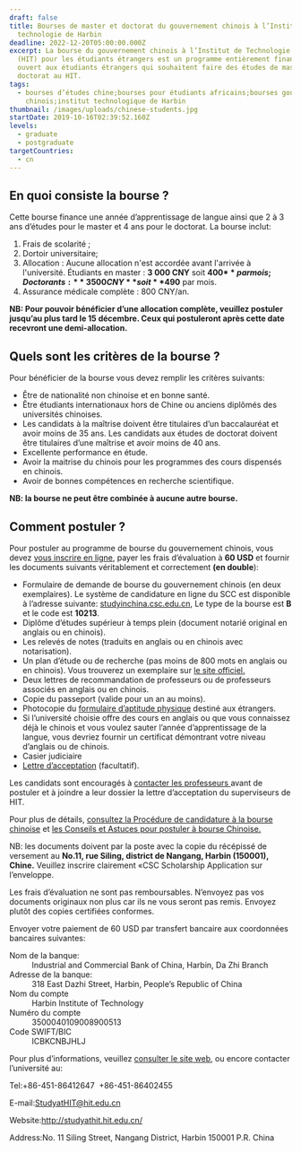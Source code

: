 ```yaml
---
draft: false
title: Bourses de master et doctorat du gouvernement chinois à l’Institut de
  technologie de Harbin
deadline: 2022-12-20T05:00:00.000Z
excerpt: La bourse du gouvernement chinois à l’Institut de Technologie de Harbin
  (HIT) pour les étudiants étrangers est un programme entièrement financé,
  ouvert aux étudiants étrangers qui souhaitent faire des études de master ou
  doctorat au HIT.
tags:
  - bourses d’études chine;bourses pour étudiants africains;bourses gouvernement
    chinois;institut technologique de Harbin
thumbnail: /images/uploads/chinese-students.jpg
startDate: 2019-10-16T02:39:52.160Z
levels:
  - graduate
  - postgraduate
targetCountries:
  - cn
---
```

## En quoi consiste la bourse ?

Cette bourse finance une année d’apprentissage de langue ainsi que 2 à 3 ans d’études pour le master et 4 ans pour le doctorat. La bourse inclut:

1. Frais de scolarité ;
2. Dortoir universitaire;
3. Allocation : Aucune allocation n'est accordée avant l'arrivée à l'université.
   Étudiants en master : **3 000 CNY** soit **400$** par mois ;
   Doctorants : **3 500 CNY** soit **490$** par mois.
4. Assurance médicale complète : 800 CNY/an.

**NB: Pour pouvoir bénéficier d’une allocation complète, veuillez postuler jusqu’au plus tard le 15 décembre. Ceux qui postuleront après cette date recevront une demi-allocation.**

## Quels sont les critères de la bourse ?

Pour bénéficier de la bourse vous devez remplir les critères suivants:

* Être de nationalité non chinoise et en bonne santé.
* Être étudiants internationaux hors de Chine ou anciens diplômés des universités chinoises.
* Les candidats à la maîtrise doivent être titulaires d’un baccalauréat et avoir moins de 35 ans. Les candidats aux études de doctorat doivent être titulaires d’une maîtrise et avoir moins de 40 ans.
* Excellente performance en étude.
* Avoir la maitrise du chinois pour les programmes des cours dispensés en chinois.
* Avoir de bonnes compétences en recherche scientifique.

**NB: la bourse ne peut être combinée à aucune autre bourse.**

## Comment postuler ?

Pour postuler au programme de bourse du gouvernement chinois, vous devez <a href="https://studyinchina.csc.edu.cn/#/login" target="_blank" rel="nofollow noreferrer">vous inscrire en ligne</a>, payer les frais d’évaluation à **60 USD** et fournir les documents suivants véritablement et correctement **(en double**):

* Formulaire de demande de bourse du gouvernement chinois (en deux exemplaires). Le système de candidature en ligne du SCC est disponible à l’adresse suivante: <a href="https://studyinchina.csc.edu.cn/#/login" target="_blank" rel="nofollow noreferrer">studyinchina.csc.edu.cn</a>, Le type de la bourse est **B** et le code est  **10213**. 
* Diplôme d’études supérieur à temps plein (document notarié original en anglais ou en chinois).
* Les relevés de notes (traduits en anglais ou en chinois avec notarisation).
* Un plan d’étude ou de recherche (pas moins de 800 mots en anglais ou en chinois). Vous trouverez un exemplaire sur <a href="http://studyathit.hit.edu.cn/en/academic/program/view?id=17" target="_blank" rel="nofollow noreferrer">le site officiel.</a>
* Deux lettres de recommandation de professeurs ou de professeurs associés en anglais ou en chinois.
* Copie du passeport (valide pour un an au moins).
* Photocopie du <a href="http://studyathit.hit.edu.cn/upload/attachment/Physical%20Exam%20From.pdf" target="_blank" rel="nofollow noreferrer">formulaire d’aptitude physique</a> destiné aux étrangers.
* Si l’université choisie offre des cours en anglais ou que vous connaissez déjà le chinois et vous voulez sauter l’année d’apprentissage de la langue, vous devriez fournir un certificat démontrant votre niveau d’anglais ou de chinois.
* Casier judiciaire
* <a href="http://studyathit.hit.edu.cn/upload/attachment/Acceptance%20Letter.pdf" target="_blank" rel="nofollow noreferrer">Lettre d’acceptation</a> (facultatif). 

Les candidats sont encouragés à <a href="http://homepage.hit.edu.cn/home-index" target="_blank" rel="noreferrer noopener">contacter les professeurs </a> avant de postuler et à joindre a leur dossier la lettre d’acceptation du superviseurs de HIT.

Pour plus de détails, <a href="https://greatyop.com/procedure-candidature-bourse-chine-csc-doc-requis/" target="_blank" rel="nofollow noreferrer">consultez la Procédure de candidature à la bourse chinoise</a> et <a href="https://greatyop.com/conseils-astuces-postuler-bourse-chine-csc/" target="_blank" rel="nofollow noreferrer">les Conseils et Astuces pour postuler à bourse Chinoise.</a>

NB: les documents doivent par la poste avec la copie du récépissé de versement au **No.11, rue Siling, district de Nangang, Harbin (150001), Chine.** Veuillez inscrire clairement «CSC Scholarship Application sur l’enveloppe. 

Les frais d’évaluation ne sont pas remboursables. N’envoyez pas vos documents originaux non plus car ils ne vous seront pas remis. Envoyez plutôt des copies certifiées conformes. 

Envoyer votre paiement de 60 USD par transfert bancaire aux coordonnées bancaires suivantes:

<dl>
<dt>Nom de la banque:</dt>
<dd>Industrial and Commercial Bank of China, Harbin, Da Zhi Branch</dd>
<dt>Adresse de la banque:</dt>
<dd>318 East Dazhi Street, Harbin, People’s Republic of China</dd>
<dt>Nom du compte</dt>
<dd>Harbin Institute of Technology</dd>
<dt>Numéro du compte</dt>
<dd>3500040109008900513</dd>
<dt>Code SWIFT/BIC</dt>
<dd>ICBKCNBJHLJ</dd>
</dl>

Pour plus d’informations, veuillez <a href="http://studyathit.hit.edu.cn/en/academic/program/view?id=17" target="_blank" rel="nofollow noreferrer">consulter le site web</a>, ou encore contacter l’université au:

Tel:+86-451-86412647  +86-451-86402455

E-mail:StudyatHIT@hit.edu.cn

Website:<http://studyathit.hit.edu.cn/>

Address:No. 11 Siling Street, Nangang District, Harbin 150001 P.R. China